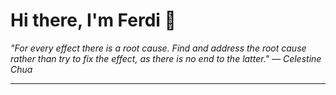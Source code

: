 <h1>Hi there, I'm Ferdi 👋</h1>

<p><em>
  "For every effect there is a root cause. Find and address the root cause rather than try to fix the effect, as there is no end to the latter." — Celestine Chua
</em></p>

---
